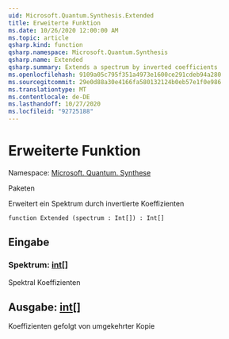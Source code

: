 ```yaml
---
uid: Microsoft.Quantum.Synthesis.Extended
title: Erweiterte Funktion
ms.date: 10/26/2020 12:00:00 AM
ms.topic: article
qsharp.kind: function
qsharp.namespace: Microsoft.Quantum.Synthesis
qsharp.name: Extended
qsharp.summary: Extends a spectrum by inverted coefficients
ms.openlocfilehash: 9109a05c795f351a4973e1600ce291cdeb94a280
ms.sourcegitcommit: 29e0d88a30e4166fa580132124b0eb57e1f0e986
ms.translationtype: MT
ms.contentlocale: de-DE
ms.lasthandoff: 10/27/2020
ms.locfileid: "92725188"
---
```

# <a name="extended-function"></a>Erweiterte Funktion

Namespace: [Microsoft. Quantum. Synthese](xref:Microsoft.Quantum.Synthesis)

Paketen [](https://nuget.org/packages/)


Erweitert ein Spektrum durch invertierte Koeffizienten

```qsharp
function Extended (spectrum : Int[]) : Int[]
```


## <a name="input"></a>Eingabe

### <a name="spectrum--int"></a>Spektrum: [int](xref:microsoft.quantum.lang-ref.int)[]

Spektral Koeffizienten



## <a name="output--int"></a>Ausgabe: [int](xref:microsoft.quantum.lang-ref.int)[]

Koeffizienten gefolgt von umgekehrter Kopie